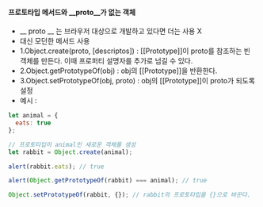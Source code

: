 #### 프로토타입 메서드와 __proto__가 없는 객체
  * __ proto __ 는 브라우저 대상으로 개발하고 있다면 더는 사용 X
  * 대신 모던한 메서드 사용
  * 1.Object.create(proto, [descriptos]) : [[Prototype]]이 proto를 참조하는 빈 객체를 만든다. 이때 프로퍼티 설명자를 추가로 넘길 수 있다.
  * 2.Object.getPrototypeOf(obj) : obj의 [[Prototype]]을 반환한다.
  * 3.Object.setPrototypeOf(obj, proto) : obj의 [[Prototype]]이 proto가 되도록 설정
  * 예시 :

```js
let animal = {
  eats: true
};

// 프로토타입이 animal인 새로운 객체를 생성
let rabbit = Object.create(animal);

alert(rabbit.eats); // true

alert(Object.getPrototypeOf(rabbit) === animal); // true

Object.setPrototypeOf(rabbit, {}); // rabbit의 프로토타입을 {}으로 바꾼다.
```

